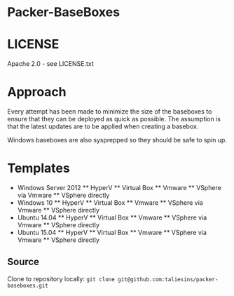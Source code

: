 Packer-BaseBoxes
================
 
# LICENSE
Apache 2.0 - see LICENSE.txt

# Approach

Every attempt has been made to minimize the size of the baseboxes to ensure that they can be deployed as quick as possible. The assumption is that the latest updates are to be applied when creating a basebox. 

Windows baseboxes are also sysprepped so they should be safe to spin up.

# Templates
* Windows Server 2012
** HyperV
** Virtual Box
** Vmware
** VSphere via Vmware
** VSphere directly
* Windows 10
** HyperV
** Virtual Box
** Vmware
** VSphere via Vmware
** VSphere directly
* Ubuntu 14.04
** HyperV
** Virtual Box
** Vmware
** VSphere via Vmware
** VSphere directly
* Ubuntu 15.04
** HyperV
** Virtual Box
** Vmware
** VSphere via Vmware
** VSphere directly

## Source
Clone to repository locally: `git clone git@github.com:taliesins/packer-baseboxes.git`